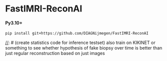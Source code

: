 # FastIMRI-ReconAI

#### Py3.10+

```commandline
pip install git+https://github.com/DIAGNijmegen/FastIMRI-ReconAI
```

[//]: # (where **./settings.json** is)

[//]: # (```)

[//]: # ({)

[//]: # (  "out_dir": "base output directory",)

[//]: # (  "archive_dir": "base archive directory",)

[//]: # (  "gc_slug": "grand challenge reader study slug",)

[//]: # (  "gc_api": "grand challenge API key",)

[//]: # (  "task_id": 500,)

[//]: # (  "task_name": "fastmri_intervention")

[//]: # (})

[//]: # (```)

[//]: # ()
[//]: # (TODO)

[//]: # ()
[//]: # (convert new set to mha, needs different mapping setting)

[//]: # (200 annotated needle images, 100 non-needle images)

[//]: # ()
[//]: # (> there are no more non-biopsy tfi2d scans, need +100 from t2_?)

[//]: # ()
[//]: # (100 needle and 100 non-needle for training)

[//]: # (100 needle and 100 non-needle for testing)

[//]: # ()
[//]: # (need code to properly split this)

[//]: # ()
[//]: # (train nnunet on trainset)

[//]: # (create statistics code for inference testset)  also train on KIKINET or something to see whether hypothesis of fake biopsy over time is better than just regular reconstruction based on just images
